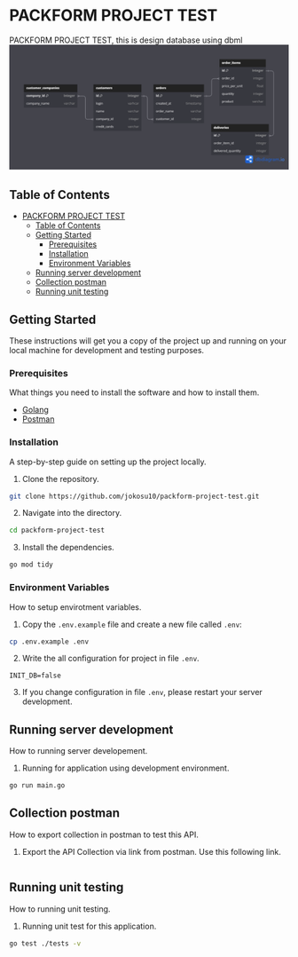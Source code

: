# PACKFORM PROJECT TEST

PACKFORM PROJECT TEST, this is design database using dbml ![design_database](./doc/design_database.png)

## Table of Contents

- [PACKFORM PROJECT TEST](#packform-project-test)
  - [Table of Contents](#table-of-contents)
  - [Getting Started](#getting-started)
    - [Prerequisites](#prerequisites)
    - [Installation](#installation)
    - [Environment Variables](#environment-variables)
  - [Running server development](#running-server-development)
  - [Collection postman](#collection-postman)
  - [Running unit testing](#running-unit-testing)

## Getting Started

These instructions will get you a copy of the project up and running on your local machine for development and testing purposes.

### Prerequisites

What things you need to install the software and how to install them.

- [Golang](https://go.dev/dl/)
- [Postman](https://www.postman.com/downloads/)

### Installation

A step-by-step guide on setting up the project locally.

1. Clone the repository.

```bash
git clone https://github.com/jokosu10/packform-project-test.git
```

2. Navigate into the directory.

```bash
cd packform-project-test
```

3. Install the dependencies.

```bash
go mod tidy
```

### Environment Variables

How to setup envirotment variables.

1. Copy the `.env.example` file and create a new file called `.env`:

```bash
cp .env.example .env
```

2. Write the all configuration for project in file `.env`.

```env
INIT_DB=false
```

3. If you change configuration in file `.env`, please restart your server development.

## Running server development

How to running server developement.

1. Running for application using development environment.

```bash
go run main.go
```

## Collection postman

How to export collection in postman to test this API.

1. Export the API Collection via link from postman. Use this following link.

```link

```

## Running unit testing

How to running unit testing.

1. Running unit test for this application.

```bash
go test ./tests -v
```
